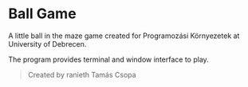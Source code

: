 Ball Game
=========

A little ball in the maze game created for Programozási Környezetek at University of Debrecen.

The program provides terminal and window interface to play.

> Created by
> ranieth
> Tamás Csopa
